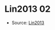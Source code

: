 <a name="material" />

# Lin2013 02
<script type="application/ld+json">
  {
    "@context": "https://schema.org/",
    "@type": "ChemicalSubstance",
    "http://purl.org/dc/terms/conformsTo":
      {
        "@type": "CreativeWork",
        "@id": "https://bioschemas.org/profiles/ChemicalSubstance/0.4-RELEASE/"
      },
    "@id": "https://egonw.github.io/nanowiki/nanowiki449.html#material",
    "name": "Lin2013 02",
    "sameAs": "http://127.0.0.1/mediawiki/index.php/Special:URIResolver/Lin2013_02"
  }
</script>


* Source: [Lin2013](http://127.0.0.1/mediawiki/index.php/Special:URIResolver/Lin2013)
